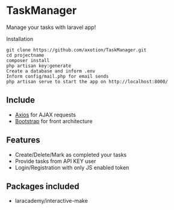 # TaskManager
Manage your tasks with laravel app!

Installation
```
git clone https://github.com/axotion/TaskManager.git
cd projectname
composer install
php artisan key:generate
Create a database and inform .env
Inform config/mail.php for email sends
php artisan serve to start the app on http://localhost:8000/
```

## Include
* [Axios](https://github.com/mzabriskie/axios) for AJAX requests
* [Bootstrap](http://getbootstrap.com/) for front architecture

## Features
* Create/Delete/Mark as completed your tasks
* Provide tasks from API KEY user
* Login/Registration with only JS enabled token

## Packages included
* laracademy/interactive-make

